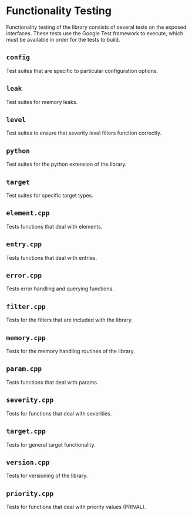 # Functionality Testing
Functionality testing of the library consists of several tests on the
exposed interfaces. These tests use the Google Test framework to execute, which
must be available in order for the tests to build.


## `config`
Test suites that are specific to particular configuration options.

## `leak`
Test suites for memory leaks.


## `level`
Test suites to ensure that severity level filters function correctly.


## `python`
Test suites for the python extension of the library.


## `target`
Test suites for specific target types.


## `element.cpp`
Tests functions that deal with elements.


## `entry.cpp`
Tests functions that deal with entries.


## `error.cpp`
Tests error handling and querying functions.


## `filter.cpp`
Tests for the filters that are included with the library.


## `memory.cpp`
Tests for the memory handling routines of the library.


## `param.cpp`
Tests functions that deal with params.


## `severity.cpp`
Tests for functions that deal with severities.


## `target.cpp`
Tests for general target functionality.


## `version.cpp`
Tests for versioning of the library.


## `priority.cpp`
Tests for functions that deal with priority values (PRIVAL).
